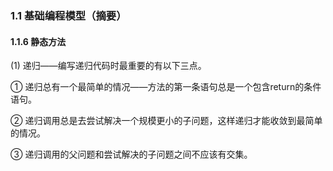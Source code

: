 ### 1.1 基础编程模型（摘要）

#### 1.1.6 静态方法

(1) 递归——编写递归代码时最重要的有以下三点。

① 递归总有一个最简单的情况——方法的第一条语句总是一个包含return的条件语句。

② 递归调用总是去尝试解决一个规模更小的子问题，这样递归才能收敛到最简单的情况。

③ 递归调用的父问题和尝试解决的子问题之间不应该有交集。